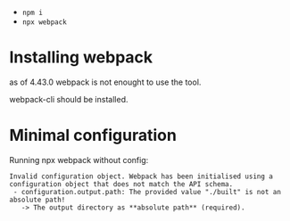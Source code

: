 - `npm i`
- `npx webpack`

# Installing webpack

as of 4.43.0 webpack is not enought to use the tool.

webpack-cli should be installed.

# Minimal configuration

Running npx webpack without config:

```
Invalid configuration object. Webpack has been initialised using a configuration object that does not match the API schema.
 - configuration.output.path: The provided value "./built" is not an absolute path!
   -> The output directory as **absolute path** (required).
```

